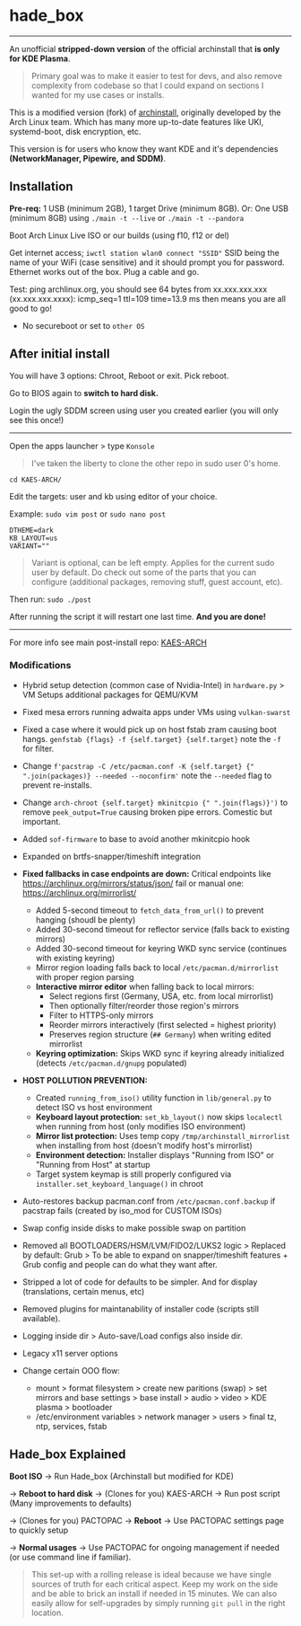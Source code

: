 # hade_box

----

An unofficial **stripped-down version** of the official archinstall that **is only for KDE Plasma**.
> Primary goal was to make it easier to test for devs, and also remove complexity from codebase so that I could expand on sections I wanted for my use cases or installs.

This is a modified version (fork) of [archinstall](https://github.com/archlinux/archinstall), originally developed by the Arch Linux team. Which has many more up-to-date features like UKI, systemd-boot, disk encryption, etc.

This version is for users who know they want KDE and it's dependencies **(NetworkManager, Pipewire, and SDDM)**.

## Installation

**Pre-req:** 1 USB (minimum 2GB), 1 target Drive (minimum 8GB). 
Or: One USB (minimum 8GB) using `./main -t --live` or `./main -t --pandora`

Boot Arch Linux Live ISO or our builds (using f10, f12 or del)

Get internet access; `iwctl station wlan0 connect "SSID"` SSID being the name of your WiFi (case sensitive) and it should prompt you for password.
Ethernet works out of the box. Plug a cable and go.

Test: ping archlinux.org, you should see 64 bytes from xx.xxx.xxx.xxx (xx.xxx.xxx.xxxx): icmp_seq=1 ttl=109 time=13.9 ms then means you are all good to go!

- No secureboot or set to `other OS`

## After initial install

You will have 3 options: Chroot, Reboot or exit. Pick reboot.

Go to BIOS again to **switch to hard disk.**

Login the ugly SDDM screen using user you created earlier (you will only see this once!)

---
Open the apps launcher > type `Konsole`
> I've taken the liberty to clone the other repo in sudo user 0's home.

```
cd KAES-ARCH/
```
Edit the targets: user and kb using editor of your choice.

Example: `sudo vim post` or `sudo nano post`

```
DTHEME=dark
KB_LAYOUT=us
VARIANT=""
```
> Variant is optional, can be left empty. Applies for the current sudo user by default. Do check out some of the parts that you can configure (additional packages, removing stuff, guest account, etc).

Then run: `sudo ./post`

After running the script it will restart one last time. **And you are done!**

---

For more info see main post-install repo: [KAES-ARCH](https://github.com/h8d13/KAES-ARCH)

### Modifications

- Hybrid setup detection (common case of Nvidia-Intel) in `hardware.py` > VM Setups additional packages for QEMU/KVM
- Fixed mesa errors running adwaita apps under VMs using `vulkan-swarst`
- Fixed a case where it would pick up on host fstab zram causing boot hangs. `genfstab {flags} -f {self.target} {self.target}` note the `-f` for filter.
- Change `f'pacstrap -C /etc/pacman.conf -K {self.target} {" ".join(packages)} --needed --noconfirm'` note the `--needed` flag to prevent re-installs.
- Change `arch-chroot {self.target} mkinitcpio {" ".join(flags)}')` to remove `peek_output=True` causing broken pipe errors. Comestic but important.
- Added `sof-firmware` to base to avoid another mkinitcpio hook
- Expanded on brtfs-snapper/timeshift integration

- **Fixed fallbacks in case endpoints are down:** Critical endpoints like https://archlinux.org/mirrors/status/json/ fail or manual one: https://archlinux.org/mirrorlist/

  - Added 5-second timeout to `fetch_data_from_url()` to prevent hanging (shoudl be plenty)
  - Added 30-second timeout for reflector service (falls back to existing mirrors)
  - Added 30-second timeout for keyring WKD sync service (continues with existing keyring)
  - Mirror region loading falls back to local `/etc/pacman.d/mirrorlist` with proper region parsing
  - **Interactive mirror editor** when falling back to local mirrors:
    - Select regions first (Germany, USA, etc. from local mirrorlist)
    - Then optionally filter/reorder those region's mirrors
    - Filter to HTTPS-only mirrors
    - Reorder mirrors interactively (first selected = highest priority)
    - Preserves region structure (`## Germany`) when writing edited mirrorlist
  - **Keyring optimization:** Skips WKD sync if keyring already initialized (detects `/etc/pacman.d/gnupg` populated)

- **HOST POLLUTION PREVENTION:**
  - Created `running_from_iso()` utility function in `lib/general.py` to detect ISO vs host environment
  - **Keyboard layout protection:** `set_kb_layout()` now skips `localectl` when running from host (only modifies ISO environment)
  - **Mirror list protection:** Uses temp copy `/tmp/archinstall_mirrorlist` when installing from host (doesn't modify host's mirrorlist)
  - **Environment detection:** Installer displays "Running from ISO" or "Running from Host" at startup
  - Target system keymap is still properly configured via `installer.set_keyboard_language()` in chroot

- Auto-restores backup pacman.conf from `/etc/pacman.conf.backup` if pacstrap fails (created by iso_mod for CUSTOM ISOs)
- Swap config inside disks to make possible swap on partition
- Removed all BOOTLOADERS/HSM/LVM/FIDO2/LUKS2 logic >  Replaced by default: Grub > To be able to expand on snapper/timeshift features + Grub config and people can do what they want after.
- Stripped a lot of code for defaults to be simpler. And for display (translations, certain menus, etc)
- Removed plugins for maintanability of installer code (scripts still available).
- Logging inside dir > Auto-save/Load configs also inside dir.
- Legacy x11 server options
- Change certain OOO flow:
    - mount > format filesystem > create new paritions (swap) > set mirrors and base settings > base install > audio > video > KDE plasma > bootloader
    - /etc/environment variables > network manager > users > final tz, ntp, services, fstab


## Hade_box Explained

**Boot ISO** → Run Hade_box (Archinstall but modified for KDE)

→ **Reboot to hard disk** → (Clones for you) KAES-ARCH → Run post script (Many improvements to defaults)

→ (Clones for you) PACTOPAC →  **Reboot** → Use PACTOPAC settings page to quickly setup

→ **Normal usages** → Use PACTOPAC for ongoing management if needed (or use command line if familiar).

> This set-up with a rolling release is ideal because we have single sources of truth for each critical aspect. Keep my work on the side and be able to brick an install if needed in 15 minutes. We can also easily allow for self-upgrades by simply running `git pull` in the right location.

